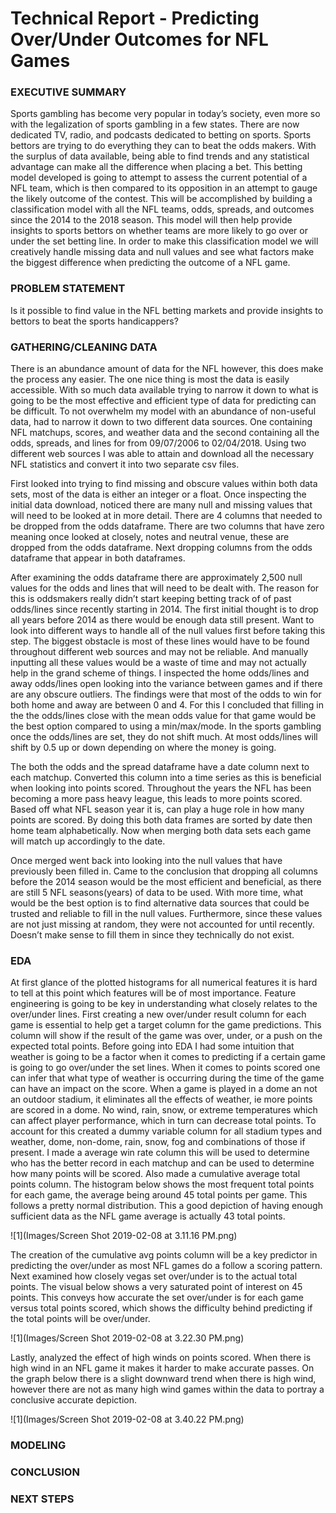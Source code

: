 # Technical Report - Predicting Over/Under Outcomes for NFL Games

### EXECUTIVE SUMMARY

Sports gambling has become very popular in today’s society, even more so with the legalization of sports gambling in  a few states. There are now dedicated TV, radio, and podcasts dedicated to betting on sports. Sports bettors are trying to do everything they can to beat the odds makers. With the surplus of data available, being able to find trends and any statistical advantage can make all the difference when placing a bet. This betting model developed is going to attempt to assess the current potential of a NFL team, which is then compared to its opposition in an attempt to gauge the likely outcome of the contest. This will be accomplished by building a classification model with all the NFL teams, odds, spreads, and outcomes since the 2014 to the 2018 season. This model will then help provide insights to sports bettors on whether teams are more likely to go over or under the set betting line. In order to make this classification model we will creatively handle missing data and null values and see what factors make the biggest difference when predicting the outcome of a NFL game.

### PROBLEM STATEMENT
Is it possible to find value in the NFL betting markets and provide insights to bettors to beat the sports handicappers?

### GATHERING/CLEANING DATA
There is an abundance amount of data for the NFL however, this does make the process any easier. The one nice thing is most the data is easily accessible. With so much data available trying to narrow it down to what is going to be the most effective and efficient type of data for predicting can be difficult. To not overwhelm my model with an abundance of non-useful data, had to narrow it down to two different data sources. One containing NFL matchups, scores, and weather data and the second containing all the odds, spreads, and lines for from 09/07/2006 to 02/04/2018. Using two different web sources I was able to attain and download all the necessary NFL statistics and convert it into two separate csv files. 

First looked into trying to find missing and obscure values within both data sets, most of the data is either an integer or a float. Once inspecting the initial data download, noticed there are many null and missing values that will need to be looked at in more detail. There are 4 columns that needed to be dropped from the odds dataframe. There are two columns that have zero meaning once looked at closely, notes and neutral venue, these are dropped from the odds dataframe. Next dropping columns from the odds dataframe that appear in both dataframes. 

After examining the odds dataframe there are approximately 2,500 null values for the odds and lines that will need to be dealt with. The reason for this is oddsmakers really didn’t start keeping betting track of of past odds/lines since recently starting in 2014. The first initial thought is to drop all years before 2014 as there would be enough data still present. Want to look into different ways to handle all of the null values first before taking this step. The biggest obstacle is most of these lines would have to be found throughout different web sources and may not be reliable. And manually inputting all these values would be a waste of time and may not actually help in the grand scheme of things. I inspected the home odds/lines and away odds/lines open looking into the variance between games and if there are any obscure outliers. The findings were that most of the odds to win for both home and away are between 0 and 4. For this I concluded that filling in the the odds/lines close with the mean odds value for that game would be the best option compared to using a min/max/mode. In the sports gambling once the odds/lines are set, they do not shift much. At most odds/lines will shift by 0.5 up or down depending on where the money is going. 

The both the odds and the spread dataframe have a date column next to each matchup. Converted this column into a time series as this is beneficial when looking into points scored. Throughout the years the NFL has been becoming a more pass heavy league, this leads to more points scored. Based off what NFL season year it is, can play a huge role in how many points are scored. By doing this both data frames are sorted by date then home team alphabetically. Now when merging both data sets each game will match up accordingly to the date.

Once merged went back into looking into the null values that have previously been filled in. Came to the conclusion that dropping all columns before the 2014 season would be the most efficient and beneficial, as there are still 5 NFL seasons(years) of data to be used. With more time, what would be the best option is to find alternative data sources that could be trusted and reliable to fill in the null values. Furthermore, since these values are not just missing at random, they were not accounted for until recently. Doesn’t make sense to fill them in  since they technically do not exist.

### EDA
At first glance of the plotted histograms for all numerical features it is hard to tell at this point which features will be of most importance. Feature engineering is going to be key in understanding what closely relates to the over/under lines.
First creating a new over/under result column for each game is essential to help get a target column for the game predictions. This column will show if the result of the game was over, under, or a push on the expected total points. 
Before going into EDA I had some intuition that weather is going to be a factor when it comes to predicting if a certain game is going to go over/under the set lines. When it comes to points scored one can infer that what type of weather is occurring during the time of the game can have an impact on the score. When a game is played in a dome an not an outdoor stadium, it eliminates all the effects of weather, ie more points are scored in a dome. No wind, rain, snow, or extreme temperatures which can affect player performance, which in turn can decrease total points. To account for this created a dummy variable column for all stadium types and weather, dome, non-dome, rain, snow, fog and combinations of those if present.
I made a average win rate column this will be used to determine who has the better record in each matchup and can be used to determine how many points will be scored.  Also made a cumulative average total points column. The histogram below shows the most frequent total points for each game, the average being around 45 total points per game. This follows a pretty normal distribution. This a good depiction of having enough sufficient data as the NFL game average is actually 43 total points.

![1](Images/Screen Shot 2019-02-08 at 3.11.16 PM.png)

The creation of the cumulative avg points column will be a key predictor in predicting the over/under as most NFL games do a follow a scoring pattern.
Next examined how closely vegas set over/under is to the actual total points. The visual below shows a very saturated point of interest on 45 points. This conveys how accurate the set over/under is for each game versus total points scored, which shows the difficulty behind predicting if the total points will be over/under. 

![1](Images/Screen Shot 2019-02-08 at 3.22.30 PM.png)

Lastly, analyzed the effect of high winds on points scored. When there is high wind in an NFL game it makes it harder to make accurate passes. On the graph below there is a slight downward trend when there is high wind, however there are not as many high wind games within the data to portray a conclusive accurate depiction.

![1](Images/Screen Shot 2019-02-08 at 3.40.22 PM.png)


### MODELING

### CONCLUSION

### NEXT STEPS


